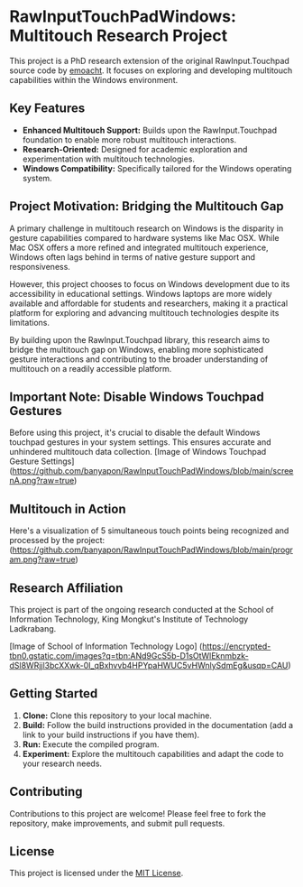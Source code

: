 # RawInputTouchPadWindows: Multitouch Research Project

This project is a PhD research extension of the original RawInput.Touchpad source code by [emoacht](https://github.com/emoacht/RawInput.Touchpad). It focuses on exploring and developing multitouch capabilities within the Windows environment.

## Key Features

* **Enhanced Multitouch Support:**  Builds upon the RawInput.Touchpad foundation to enable more robust multitouch interactions.
* **Research-Oriented:** Designed for academic exploration and experimentation with multitouch technologies.
* **Windows Compatibility:** Specifically tailored for the Windows operating system.

## Project Motivation: Bridging the Multitouch Gap

A primary challenge in multitouch research on Windows is the disparity in gesture capabilities compared to hardware systems like Mac OSX. While Mac OSX offers a more refined and integrated multitouch experience, Windows often lags behind in terms of native gesture support and responsiveness.

However, this project chooses to focus on Windows development due to its accessibility in educational settings. Windows laptops are more widely available and affordable for students and researchers, making it a practical platform for exploring and advancing multitouch technologies despite its limitations.

By building upon the RawInput.Touchpad library, this research aims to bridge the multitouch gap on Windows, enabling more sophisticated gesture interactions and contributing to the broader understanding of multitouch on a readily accessible platform.


## Important Note: Disable Windows Touchpad Gestures

Before using this project, it's crucial to disable the default Windows touchpad gestures in your system settings. This ensures accurate and unhindered multitouch data collection.
[Image of Windows Touchpad Gesture Settings]
(https://github.com/banyapon/RawInputTouchPadWindows/blob/main/screenA.png?raw=true)

## Multitouch in Action

Here's a visualization of 5 simultaneous touch points being recognized and processed by the project:
(https://github.com/banyapon/RawInputTouchPadWindows/blob/main/program.png?raw=true)

## Research Affiliation

This project is part of the ongoing research conducted at the School of Information Technology, King Mongkut's Institute of Technology Ladkrabang.

[Image of School of Information Technology Logo]
(https://encrypted-tbn0.gstatic.com/images?q=tbn:ANd9GcS5b-D1sOtWlEknmbzk-dSl8WRjjl3bcXXwk-0I_qBxhvvb4HPYpaHWUC5vHWnlySdmEg&usqp=CAU)

## Getting Started

1. **Clone:** Clone this repository to your local machine.
2. **Build:** Follow the build instructions provided in the documentation (add a link to your build instructions if you have them).
3. **Run:** Execute the compiled program.
4. **Experiment:** Explore the multitouch capabilities and adapt the code to your research needs.

## Contributing

Contributions to this project are welcome! Please feel free to fork the repository, make improvements, and submit pull requests.

## License

This project is licensed under the [MIT License](LICENSE). 
